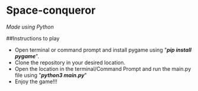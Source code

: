 # Space-conqueror
_Made using Python_

##Instructions to play

* Open terminal or command prompt and install pygame using "**_pip install pygame_**".
* Clone the repository in your desired location.
* Open the location in the terminal/Command Prompt and run the main.py file using "**_python3 main.py_**"
* Enjoy the game!!!

